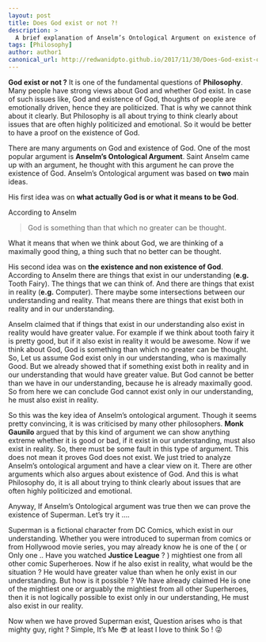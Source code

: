 ```yaml
---
layout: post
title: Does God exist or not ?!
description: >
  A brief explanation of Anselm’s Ontological Argument on existence of God.
tags: [Philosophy]
author: author1
canonical_url: http://redwanidpto.github.io/2017/11/30/Does-God-exist-or-not/
---
```


**God exist or not ?** It is one of the fundamental questions of **Philosophy**. Many people have strong views about God and whether God exist. In case of such issues like, God and existence of God, thoughts of people are emotionally driven, hence they are politicized. That is why we cannot think about it clearly. But Philosophy is all about trying to think clearly about issues that are often highly politicized and emotional. So it would be better to have a proof on the existence of God.

There are many arguments on God and existence of God. One of the most popular argument is **Anselm’s Ontological Argument**. Saint Anselm came up with an argument, he thought with this argument he can prove the existence of God. Anselm’s Ontological argument was based on **two** main ideas.

His first idea was on **what actually God is or what it means to be God**.

According to Anselm
>God is something than that which no greater can be thought.

What it means that when we think about God, we are thinking of a maximally good thing, a thing such that no better can be thought.

His second idea was on **the existence and non existence of God**. According to Anselm there are things that exist in our understanding (**e.g.** Tooth Fairy). The things that we can think of. And there are things that exist in reality (**e.g.** Computer). There maybe some intersections between our understanding and reality. That means there are things that exist both in reality and in our understanding.

Anselm claimed that if things that exist in our understanding also exist in reality would have greater value. For example if we think about tooth fairy it is pretty good, but if it also exist in reality it would be awesome. Now if we think about God, God is something than which no greater can be thought. So, Let us assume God exist only in our understanding, who is maximally Good. But we already showed that if something exist both in reality and in our understanding that would have greater value. But God cannot be better than we have in our understanding, because he is already maximally good. So from here we can conclude God cannot exist only in our understanding, he must also exist in reality.

So this was the key idea of Anselm’s ontological argument. Though it seems pretty convincing, it is was criticised by many other philosophers. **Monk Gaunilo** argued that by this kind of argument we can show anything extreme whether it is good or bad, if it exist in our understanding, must also exist in reality. So, there must be some fault in this type of argument. This does not mean it proves God does not exist. We just tried to analyze Anselm’s ontological argument and have a clear view on it. There are other arguments which also argues about existence of God. And this is what Philosophy do, it  is all about trying to think clearly about issues that are often highly politicized and emotional.

Anyway, If Anselm’s Ontological argument was true then we can prove the existence of Superman. Let’s try it ….

Superman is a fictional character from DC Comics, which exist in our understanding. Whether you were introduced to superman from comics or from Hollywood movie series, you may already know he is one of the ( or Only one .. Have you watched **Justice League** ? ) mightiest one from all other comic Superheroes. Now if he also exist in reality, what would be the situation ? He would have greater value than when he only exist in our understanding. But how is it possible ? We have already claimed He is one of the mightiest one or arguably the mightiest from all other Superheroes, then it is not logically possible to exist only in our understanding, He must also exist in our reality.

Now when we have proved Superman exist, Question arises who is that mighty guy, right ? Simple, It’s Me 😎 at least I love to think So ! 😜
